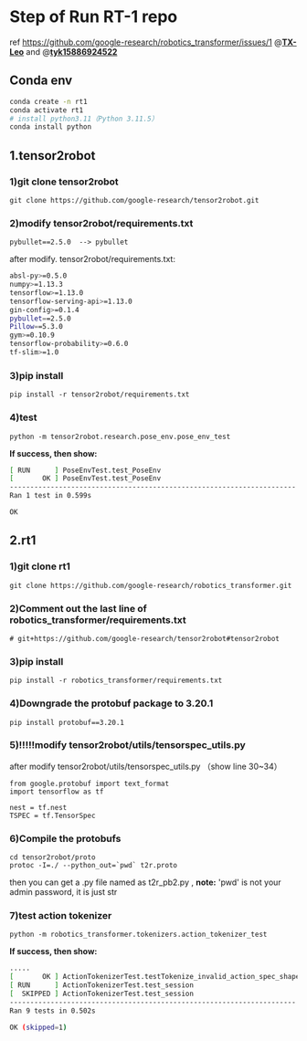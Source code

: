 # Step of Run RT-1 repo

ref https://github.com/google-research/robotics_transformer/issues/1    @**[TX-Leo](https://github.com/TX-Leo)**  and  @**[tyk15886924522](https://github.com/tyk15886924522)**



## Conda env

```sh
conda create -n rt1
conda activate rt1
# install python3.11（Python 3.11.5）
conda install python
```

## 1.tensor2robot

### 1)git clone tensor2robot

```
git clone https://github.com/google-research/tensor2robot.git
```

### 2)modify tensor2robot/requirements.txt

```
pybullet==2.5.0  --> pybullet
```

after modify.  tensor2robot/requirements.txt: 

```sh
absl-py>=0.5.0
numpy>=1.13.3
tensorflow>=1.13.0
tensorflow-serving-api>=1.13.0
gin-config>=0.1.4
pybullet==2.5.0
Pillow==5.3.0
gym>=0.10.9
tensorflow-probability>=0.6.0
tf-slim>=1.0
```

### 3)pip install

```
pip install -r tensor2robot/requirements.txt
```

### 4)test

```
python -m tensor2robot.research.pose_env.pose_env_test
```

**If success,  then show:**

```sh
[ RUN      ] PoseEnvTest.test_PoseEnv
[       OK ] PoseEnvTest.test_PoseEnv
----------------------------------------------------------------------
Ran 1 test in 0.599s

OK
```



## 2.rt1

### 1)git clone rt1

```
git clone https://github.com/google-research/robotics_transformer.git
```

### 2)Comment out the last line of robotics_transformer/requirements.txt

```
# git+https://github.com/google-research/tensor2robot#tensor2robot
```

### 3)pip install

```
pip install -r robotics_transformer/requirements.txt
```

### 4)Downgrade the protobuf package to 3.20.1

```
pip install protobuf==3.20.1
```

### 5)!!!!!modify tensor2robot/utils/tensorspec_utils.py

after modify  tensor2robot/utils/tensorspec_utils.py   （show line 30~34）

```
from google.protobuf import text_format
import tensorflow as tf

nest = tf.nest
TSPEC = tf.TensorSpec
```

### 6)Compile the protobufs

```
cd tensor2robot/proto
protoc -I=./ --python_out=`pwd` t2r.proto
```

then you can get a .py file named as t2r_pb2.py  ,  **note:** 'pwd' is not your admin password, it is just str

### 7)test action tokenizer

```
python -m robotics_transformer.tokenizers.action_tokenizer_test
```



**If success,  then show:**

```sh
.....
[       OK ] ActionTokenizerTest.testTokenize_invalid_action_spec_shape
[ RUN      ] ActionTokenizerTest.test_session
[  SKIPPED ] ActionTokenizerTest.test_session
----------------------------------------------------------------------
Ran 9 tests in 0.502s

OK (skipped=1)
```

